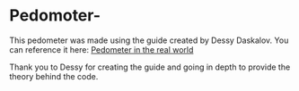 # Pedomoter-
This pedometer was made using the guide created by Dessy Daskalov. You can reference it here: [Pedometer in the real world](https://aosabook.org/en/500L/a-pedometer-in-the-real-world.html)

Thank you to Dessy for creating the guide and going in depth to provide the theory behind the code.

